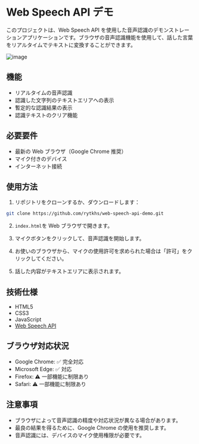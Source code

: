 # Web Speech API デモ

このプロジェクトは、Web Speech API を使用した音声認識のデモンストレーションアプリケーションです。ブラウザの音声認識機能を使用して、話した言葉をリアルタイムでテキストに変換することができます。

![image](https://github.com/user-attachments/assets/bd846bbb-4194-4efa-953f-fd30c684fd02)


## 機能

- リアルタイムの音声認識
- 認識した文字列のテキストエリアへの表示
- 暫定的な認識結果の表示
- 認識テキストのクリア機能

## 必要要件

- 最新の Web ブラウザ（Google Chrome 推奨）
- マイク付きのデバイス
- インターネット接続

## 使用方法

1. リポジトリをクローンするか、ダウンロードします：

```bash
git clone https://github.com/rytkhs/web-speech-api-demo.git
```

2. `index.html`を Web ブラウザで開きます。

3. マイクボタンをクリックして、音声認識を開始します。

4. お使いのブラウザから、マイクの使用許可を求められた場合は「許可」をクリックしてください。

5. 話した内容がテキストエリアに表示されます。

## 技術仕様

- HTML5
- CSS3
- JavaScript
- [Web Speech API](https://developer.mozilla.org/ja/docs/Web/API/Web_Speech_API)

## ブラウザ対応状況

- Google Chrome: ✅ 完全対応
- Microsoft Edge: ✅ 対応
- Firefox: ⚠️ 一部機能に制限あり
- Safari: ⚠️ 一部機能に制限あり

## 注意事項

- ブラウザによって音声認識の精度や対応状況が異なる場合があります。
- 最良の結果を得るために、Google Chrome の使用を推奨します。
- 音声認識には、デバイスのマイク使用権限が必要です。
